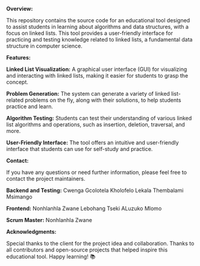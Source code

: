 **Overview:**

This repository contains the source code for an educational tool designed to assist students in learning about algorithms and data structures, with a focus on linked lists. This tool provides a user-friendly interface for practicing and testing knowledge related to linked lists, a fundamental data structure in computer science.

**Features:**

**Linked List Visualization:** A graphical user interface (GUI) for visualizing and interacting with linked lists, making it easier for students to grasp the concept.

**Problem Generation:** The system can generate a variety of linked list-related problems on the fly, along with their solutions, to help students practice and learn.

**Algorithm Testing:** Students can test their understanding of various linked list algorithms and operations, such as insertion, deletion, traversal, and more.

**User-Friendly Interface:** The tool offers an intuitive and user-friendly interface that students can use for self-study and practice.

**Contact:**

If you have any questions or need further information, please feel free to contact the project maintainers.

**Backend and Testing:**
Cwenga Gcolotela
Kholofelo Lekala
Thembalami Msimango

**Frontend:**
Nonhlanhla Zwane
Lebohang Tseki
ALuzuko Mlomo

**Scrum Master:**
Nonhlanhla Zwane

**Acknowledgments:**

Special thanks to the client for the project idea and collaboration.
Thanks to all contributors and open-source projects that helped inspire this educational tool.
Happy learning! 📚
